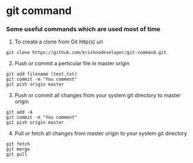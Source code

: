 # git command
### Some useful commands which are used most of time
1. To create a clone from Git http(s) url

`git clone https://github.com/krishnadeveloper/git-command.git`

2. Push or commit a perticular file in master origin

```
git add filename (text.txt)
git commit -m "You comment"
git pish origin master
```
3. Push or commit all changes from your system git directory to master origin

```
git add -A
git commit -m "You comment"
git pish origin master
```

4. Pull or fetch all changes from master origin to your system git directory

```
git fetch
git merge
git pull
```

